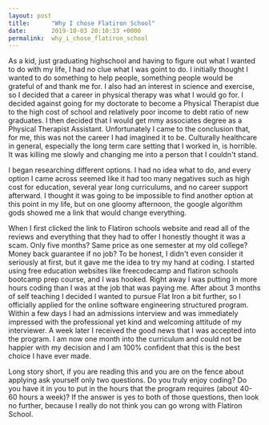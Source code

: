 ```yaml
---
layout: post
title:      "Why I chose Flatiron School"
date:       2019-10-03 20:10:33 +0000
permalink:  why_i_chose_flatiron_school
---
```




As a kid, just graduating highschool and having to figure out what I wanted to do with my life, I had no clue what I was goint to do. I initially thought I wanted to do something to help people, something people would be grateful of and thank me for. I also had an interest in science and exercise, so I decided that a career in physical therapy was what I would go for. I decided against going for my doctorate to become a Physical Therapist due to the high cost of school and relatively poor income to debt ratio of new graduates. I then decided that I would get mmy associates degree as a Physical Therapist Assistant. Unfortunately I came to the conclusion that, for me, this was not the career I had imagined it to be. Culturally healthcare in general, especially the long term care setting that I worked in, is horrible. It was killing me slowly and changing me into a person that I couldn't stand. 

I began researching different options. I had no idea what to do, and every option I came across seemed like it had too many negatives such as high cost for education, several year long curriculums, and no career support afterward. I thought it was going to be impossible to find another option at this point in my life, but on one gloomy afternoon, the google algorithm gods showed me a link that would change everything. 

When I first clicked the link to Flatiron schools website and read all of the reviews and everything that they had to offer I honestly thought it was a scam. Only five months? Same price as one semester at my old college? Money back guarantee if no job? To be honest, I didn't even consider it seriously at first, but it gave me the idea to try my hand at coding. I started using free education websites like freecodecamp and flatiron schools bootcamp prep course, and I was hooked. Right away I was putting in more hours coding than I was at the job that was paying me. After about 3 months of self teaching I decided I wanted to pursue Flat Iron a bit further, so I officially applied for the online software engineering structured program. Within a few days I had an admissions interview and was immediately impressed with the professional yet kind and welcoming attitude of my interviewer. A week later I received the good news that I was accepted into the program. I am now one month into the curriculum and could not be happier with my decision and I am 100% confident that this is the best choice I have ever made.

Long story short, if you are reading this and you are on the fence about applying ask yourself only two questions. Do you truly enjoy coding? Do you have it in you to put in the hours that the program requires (about 40-60 hours a week)? If the answer is yes to both of those questions, then look no further, because I really do not think you can go wrong with Flatiron School.

